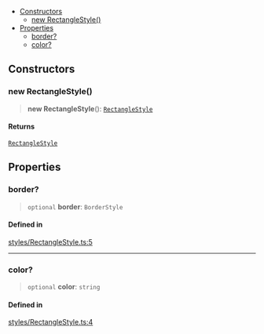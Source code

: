 <!-- START doctoc generated TOC please keep comment here to allow auto update -->
<!-- DON'T EDIT THIS SECTION, INSTEAD RE-RUN doctoc TO UPDATE -->

- [Constructors](#constructors)
  - [new RectangleStyle()](#new-rectanglestyle)
- [Properties](#properties)
  - [border?](#border)
  - [color?](#color)

<!-- END doctoc generated TOC please keep comment here to allow auto update -->

## Constructors

### new RectangleStyle()

> **new RectangleStyle**(): [`RectangleStyle`](RectangleStyle.md)

#### Returns

[`RectangleStyle`](RectangleStyle.md)

## Properties

### border?

> `optional` **border**: `BorderStyle`

#### Defined in

[styles/RectangleStyle.ts:5](https://github.com/avolutions/canvas-painter/blob/8662e7c583541591af74809f74056e5e590e4a38/src/styles/RectangleStyle.ts#L5)

***

### color?

> `optional` **color**: `string`

#### Defined in

[styles/RectangleStyle.ts:4](https://github.com/avolutions/canvas-painter/blob/8662e7c583541591af74809f74056e5e590e4a38/src/styles/RectangleStyle.ts#L4)
